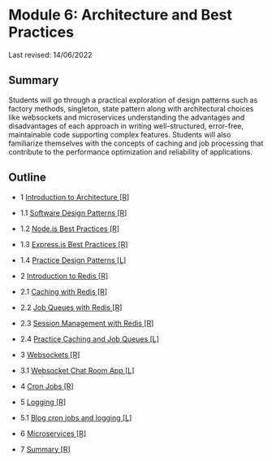 # Module 6: Architecture and Best Practices

Last revised: 14/06/2022

## Summary

Students will go through a practical exploration of design patterns such as factory
methods, singleton, state pattern along with architectural choices like websockets and
microservices understanding the advantages and disadvantages of each approach in
writing well-structured, error-free, maintainable code supporting complex features.
Students will also familiarize themselves with the concepts of caching and job
processing that contribute to the performance optimization and reliability of
applications.

## Outline

- 1 [Introduction to Architecture [R]](../module6-architecture-and-best-practices/r1-introduction-to-architecture/README.md)
- 1.1 [Software Design Patterns [R]](../module6-architecture-and-best-practices/r1.1-design-patterns/README.md)
- 1.2 [Node.js Best Practices [R]](../module6-architecture-and-best-practices/r1.2-nodejs-best-practices/README.md)
- 1.3 [Express.js Best Practices [R]](../module6-architecture-and-best-practices/r1.3-expressjs-best-practices/README.md)
- 1.4 [Practice Design Patterns [L]](../module6-architecture-and-best-practices/r1.4-practice-design-patterns/README.md)

- 2 [Introduction to Redis [R]](../module6-architecture-and-best-practices/r2-introduction-to-redis/README.md)

- 2.1 [Caching with Redis [R]](../module6-architecture-and-best-practices/r2.1-caching-with-redis/README.md)
- 2.2 [Job Queues with Redis [R]](../module6-architecture-and-best-practices/r2.2-job-queues-with-redis/README.md)

- 2.3 [Session Management with Redis [R]](../module6-architecture-and-best-practices/r2.3-session-management-redis/README.md)
- 2.4 [Practice Caching and Job Queues [L]](../module6-architecture-and-best-practices/r2.4-practice-caching-job-queues/README.md)

- 3 [Websockets [R]](../module6-architecture-and-best-practices/r3-websockets/README.md)
- 3.1 [Websocket Chat Room App [L]](../module6-architecture-and-best-practices/r3.1-websocket-chat-room/README.md)

- 4 [Cron Jobs [R]](../module6-architecture-and-best-practices/r4-cron-jobs/README.md)
- 5 [Logging [R]](../module6-architecture-and-best-practices/r5-logging/README.md)

- 5.1 [Blog cron jobs and logging [L]](../module6-architecture-and-best-practices/r5.1-blog-cron-logging/README.md)

- 6 [Microservices [R]](../module6-architecture-and-best-practices/r6-microservices/README.md)

- 7 [Summary [R]](../module6-architecture-and-best-practices/r7-summary/README.md)
